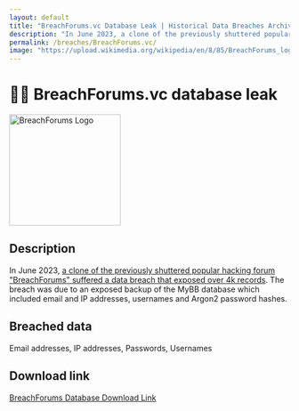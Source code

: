```yaml
---
layout: default
title: "BreachForums.vc Database Leak | Historical Data Breaches Archive"
description: "In June 2023, a clone of the previously shuttered popular hacking forum BreachForums suffered a data breach that exposed over 4k records."
permalink: /breaches/BreachForums.vc/
image: "https://upload.wikimedia.org/wikipedia/en/8/85/BreachForums_logo.png"
---
```


# 🕵️‍♂️ BreachForums.vc database leak

<img src="https://upload.wikimedia.org/wikipedia/en/8/85/BreachForums_logo.png" alt="BreachForums Logo" width="200" height="200">

## Description

In June 2023, <a href="https://redirect.trace.rip/?url=https://www.hackread.com/breachforums-data-breach-members-data-leak/" target="_blank" rel="noopener">a clone of the previously shuttered popular hacking forum "BreachForums" suffered a data breach that exposed over 4k records</a>. The breach was due to an exposed backup of the MyBB database which included email and IP addresses, usernames and Argon2 password hashes.

## Breached data

Email addresses, IP addresses, Passwords, Usernames

## Download link

[BreachForums Database Download Link](https://redirect.trace.rip/?url=https://files.catbox.moe/6fo3po.sql)
